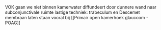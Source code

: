 VOK gaan we niet binnen
kamerwater diffundeert door dunnere wand naar subconjunctivale ruimte
lastige techniek: trabeculum en Descemet membraan laten staan
vooral bij [[Primair open kamerhoek glaucoom - POAG]]


